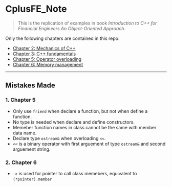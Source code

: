 # CplusFE_Note

>This is the replication of examples in book *Introduction to C++ for Financial Engineers An Object-Oriented Approach*.

Only the following chapters are contained in this repo:
- [Chapter 2: Mechanics of C++](https://github.com/yonxie/CplusFE_Note/tree/master/chpt2)
- [Chapter 3: C++ fundamentals](https://github.com/yonxie/CplusFE_Note/tree/master/chpt3)
- [Chapter 5: Operator overloading](https://github.com/yonxie/CplusFE_Note/tree/master/chpt5)
- [Chapter 6: Memory management](https://github.com/yonxie/CplusFE_Note/tree/master/chpt6)

--- 

## Mistakes Made

### 1. Chapter 5

- Only use `friend` when declare a function, but not when define a function.
- No type is needed when declare and define constructors.
- Memeber function names in class cannot be the same with member data name.
- Declare type `ostream&` when overloading `<<`.
- `<<` is a binary operator with first arguement of type `ostream&` and second arguement string.

### 2. Chapter 6
- `->` is used for pointer to call class memebers, equivalent to `(*pointer).member`
